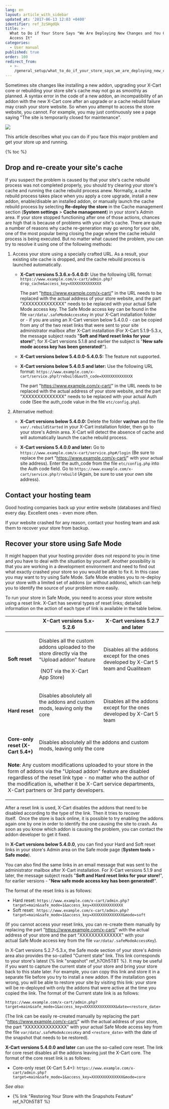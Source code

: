 ```yaml
---
lang: en
layout: article_with_sidebar
updated_at: '2017-06-13 12:03 +0400'
identifier: ref_3zSHgdQk
title: >-
  What to Do if Your Store Says "We Are Deploying New Changes and You Cannot
  Access It"
categories:
  - User manual
published: true
order: 100
redirect_from:
  - >-
    /general_setup/what_to_do_if_your_store_says_we_are_deploying_new_changes_and_you_cannot_access_it.html
---
```

Sometimes site changes like installing a new addon, upgrading your X-Cart core or rebuilding your store site's cache may not go as smoothly as planned. A syntax error in the code of a new addon, an incompatibility of an addon with the new X-Cart core after an upgrade or a cache rebuild failure may crash your store website. So when you attempt to access the store website, you cannot. For example, you may just continuously see a page saying "The site is temporarily closed for maintenance".

![]({{site.baseurl}}/attachments/7504187/7602636.png)

This article describes what you can do if you face this major problem and get your store up and running. 

{% toc %}

## Drop and re-create your site's cache

If you suspect the problem is caused by that your site's cache rebuild process was not completed properly, you should try clearing your store's cache and running the cache rebuild process anew. Normally, a cache rebuild process takes place when you apply a core upgrade, install a new addon, enable/disable an installed addon, or manually launch the cache rebuild process by selecting **Re-deploy the store** in the Cache management section (**System settings** > **Cache management**) in your store's Admin area. If your store stopped functioning after one of those actions, chances are high that is because of problems with your site's cache. There are quite a number of reasons why cache re-generation may go wrong for your site, one of the most popular being closing the page where the cache rebuild process is being executed. But no matter what caused the problem, you can try to resolve it using one of the following methods:

1.  Access your store using a specially crafted URL. As a result, your existing site cache is dropped, and the cache rebuild process is launched automatically.

    * **X-Cart versions 5.3.6.x-5.4.0.0:** Use the following URL format:
       `https://www.example.com/x-cart/admin.php?drop_cache&access_key=XXXXXXXXXXXXXX`
      
      The part "https://www.example.com/x-cart/" in the URL needs to be replaced with the actual address of your store website, and the part "XXXXXXXXXXXXXX" needs to be replaced with your actual Safe Mode access key. The Safe Mode access key can be found in the file `var/data/.safeModeAccessKey` in your X-Cart installation folder or - if you are using an X-Cart version below 5.4.0.0 - can be copied from any of the two reset links that were sent to your site administrator mailbox after X-Cart installation (For X-Cart 5.1.9-5.3.x, the message subject reads "**Soft and Hard reset links for your store!**"; for X-Cart versions 5.1.8 and earlier the subject is "**New safe mode access key has been generated!**").
       
    * **X-Cart versions below 5.4.0.0-5.4.0.5:** The feature not supported.   
    
    * **X-Cart versions below 5.4.0.5 and later:** Use the following URL format:
       `https://www.example.com/x-cart/service.php?/rebuild&auth_code=XXXXXXXXXXXXXX`
      
      The part "https://www.example.com/x-cart/" in the URL needs to be replaced with the actual address of your store website, and the part "XXXXXXXXXXXXXX" needs to be replaced with your actual Auth code (See the auth_code value in the file `etc/config.php`).
    
    
2.  Alternative method:
    
    * **X-Cart versions below 5.4.0.0:** Delete the folder **var/run** and the file `var/.rebuildStarted` in your X-Cart installation folder, then go to your store's Admin area. X-Cart will detect the absence of cache and will automatically launch the cache rebuild process.
    
    * **X-Cart versions 5.4.0.0 and later:** Go to `https://www.example.com/x-cart/service.php#/login` (Be sure to replace the part "https://www.example.com/x-cart/" with your actual site address). Enter the auth_code from the file `etc/config.php` into the Auth code field. Go to `https://www.example.com/x-cart/service.php?/rebuild` (Again, be sure to use your own site address).

## Contact your hosting team

Good hosting companies back up your entire website (databases and files) every day. Excellent ones - even more often.

If your website crashed for any reason, contact your hosting team and ask them to recover your store from backup.

## Recover your store using Safe Mode

It might happen that your hosting provider does not respond to you in time and you have to deal with the situation by yourself. Another possibility is that you are working in a development environment and need to find out what exactly crashed your store so you would be able to fix it. In this case you may want to try using Safe Mode. Safe Mode enables you to re-deploy your store with a limited set of addons (or without addons), which can help you to identify the source of your problem more easily.

To run your store in Safe Mode, you need to access your store website using a reset link. X-Cart has several types of reset links; detailed information on the action of each type of link is available in the table below. 

<table class="ui celled padded compact small table">
  <thead>
  <tr >
      <th class="confluenceTh">&nbsp;</th>
      <th  class="confluenceTh">X-Cart versions 5.x-5.2.6</th>
      <th colspan="1"  class="confluenceTh">X-Cart versions 5.2.7 and later</th>
    </tr>
  </thead>
  <tbody >
    <tr >
      <td  class="confluenceTd"><strong>Soft reset</strong>
      </td>
      <td  class="confluenceTd">
        <p>Disables all the custom addons uploaded to the store directly <span>via the "Upload addon" feature </span>
        </p>
        <p><span>&nbsp;</span>(NOT via the X-Cart App Store)</p>
      </td>
      <td colspan="1"  class="confluenceTd"><span>Disables all the addons except for the ones developed by X-Cart 5 team and Qualiteam </span>
      </td>
    </tr>
    <tr>
      <td  class="confluenceTd"><strong>Hard reset</strong>
      </td>
      <td  class="confluenceTd">
        <p>Disables absolutely all the addons and custom mods, leaving only the core</p>
        <p>&nbsp;</p>
      </td>
      <td colspan="1"  class="confluenceTd"><span>Disables all the addons except for the ones developed by X-Cart 5 team</span>
      </td>
    </tr>
    <tr>
      <td  class="confluenceTd"><strong>Core-only reset (X-Cart 5.4+)</strong>
      </td>
      <td colspan="2" class="confluenceTd">
        <span>Disables absolutely all the addons and custom mods, leaving only the core</span>
      </td>
    </tr>
    <tr >
      <td colspan="3"  class="confluenceTd">
        <p><strong>Note</strong>: Any custom modifications uploaded to your store in the form of addons via the "Upload addon" feature are disabled regardless of the reset link type - no matter who the author of the modification is, whether it be X-Cart service departments, X-Cart partners or 3rd party developers.</p>
      </td>
    </tr>
  </tbody>
</table>

After a reset link is used, X-Cart disables the addons that need to be disabled according to the type of the link. Then it tries to recover itself.  Once the store is back online, it is possible to try enabling the addons again one by one in order to identify the one causing the site to crash. As soon as you know which addon is causing the problem, you can contact the addon developer to get it fixed. 


In **X-Cart versions below 5.4.0.0**, you can find your Hard and Soft reset links in your store's Admin area on the Safe mode page (**System tools** > **Safe mode**).

You can also find the same links in an email message that was sent to the administrator mailbox after X-Cart installation. For X-Cart versions 5.1.9 and later, the message subject reads "**Soft and Hard reset links for your store!**", for earlier versions - "**New safe mode access key has been generated!**". 

The format of the reset links is as follows:

*   Hard reset:
    `https://www.example.com/x-cart/admin.php?target=main&safe_mode=1&access_key=XXXXXXXXXXXXXX`
*   Soft reset: 
    `https://www.example.com/x-cart/admin.php?target=main&safe_mode=1&access_key=XXXXXXXXXXXXXX&mode=soft`

(If you cannot access your reset links, you can re-create them manually by replacing the part "https://www.example.com/x-cart/" with the actual address of your store and the part "XXXXXXXXXXXXXX" with your actual Safe Mode access key from the file `var/data/.safeModeAccessKey`).

In X-Cart versions 5.2.7-5.3.x, the Safe mode section of your store's Admin area also provides the so-called "Current state" link. This link corresponds to your store's latest {% link "snapshot" ref_h7Oh5T8T %}. It may be useful if you want to capture the current state of your store and bring your store back to this state later. For example, you can copy this link and store it in a separate file before you try to install a new addon. If the installation goes wrong, you will be able to restore your site by visiting this link: your store will be re-deployed with only the addons that were active at the time you copied the link. The format of the Current state link is as follows:

`https://www.example.com/x-cart/admin.php?target=main&safe_mode=1&access_key=XXXXXXXXXXXXXX&date=<restore_date>`

(The link can be easily re-created manually by replacing the part "https://www.example.com/x-cart/" with the actual address of your store, the part "XXXXXXXXXXXXXX" with your actual Safe Mode access key from the file `var/data/.safeModeAccessKey` and `<restore_date>` with the date of the snapshot that needs to be restored).

**X-Cart versions 5.4.0.0 and later** can use the so-called core reset. The link for core reset disables all the addons leaving just the X-Cart core. The format of the core reset link is as follows:

*   Core-only reset (X-Cart 5.4+):
    `https://www.example.com/x-cart/admin.php?target=main&safe_mode=1&access_key=XXXXXXXXXXXXXX&mode=core`


_See also:_

*   {% link "Restoring Your Store with the Snapshots Feature" ref_h7Oh5T8T %}

